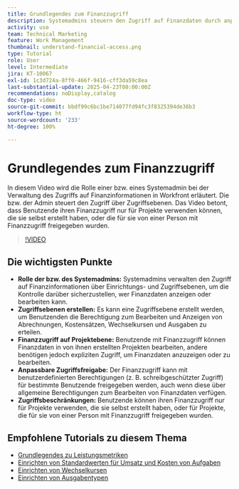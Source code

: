 ```yaml
---
title: Grundlegendes zum Finanzzugriff
description: Systemadmins steuern den Zugriff auf Finanzdaten durch anpassbare Berechtigungen und stellen so sicheres Management, Aufsicht auf Projektebene und maßgeschneiderte Freigabeoptionen für finanzielle Sichtbarkeit sicher.
activity: use
team: Technical Marketing
feature: Work Management
thumbnail: understand-financial-access.png
type: Tutorial
role: User
level: Intermediate
jira: KT-10067
exl-id: 1c3d724a-8ff0-466f-9416-cff3da59c8ea
last-substantial-update: 2025-04-23T00:00:00Z
recommendations: noDisplay,catalog
doc-type: video
source-git-commit: bbdf99c6bc1be714077fd94fc3f8325394de36b3
workflow-type: ht
source-wordcount: '233'
ht-degree: 100%

---
```


# Grundlegendes zum Finanzzugriff

In diesem Video wird die Rolle einer bzw. eines Systemadmin bei der Verwaltung des Zugriffs auf Finanzinformationen in Workfront erläutert. Die bzw. der Admin steuert den Zugriff über Zugriffsebenen.
Das Video betont, dass Benutzende ihren Finanzzugriff nur für Projekte verwenden können, die sie selbst erstellt haben, oder die für sie von einer Person mit Finanzzugriff freigegeben wurden.

>[!VIDEO](https://video.tv.adobe.com/v/3457731/?quality=12&learn=on&enablevpops=1)

## Die wichtigsten Punkte

* **Rolle der bzw. des Systemadmins:** Systemadmins verwalten den Zugriff auf Finanzinformationen über Einrichtungs- und Zugriffsebenen, um die Kontrolle darüber sicherzustellen, wer Finanzdaten anzeigen oder bearbeiten kann.
* **Zugriffsebenen erstellen:** Es kann eine Zugriffsebene erstellt werden, um Benutzenden die Berechtigung zum Bearbeiten und Anzeigen von Abrechnungen, Kostensätzen, Wechselkursen und Ausgaben zu erteilen.
* **Finanzzugriff auf Projektebene:** Benutzende mit Finanzzugriff können Finanzdaten in von ihnen erstellten Projekten bearbeiten, andere benötigen jedoch expliziten Zugriff, um Finanzdaten anzuzeigen oder zu bearbeiten.
* **Anpassbare Zugriffsfreigabe:** Der Finanzzugriff kann mit benutzerdefinierten Berechtigungen (z. B. schreibgeschützter Zugriff) für bestimmte Benutzende freigegeben werden, auch wenn diese über allgemeine Berechtigungen zum Bearbeiten von Finanzdaten verfügen.
* **Zugriffsbeschränkungen:** Benutzende können ihren Finanzzugriff nur für Projekte verwenden, die sie selbst erstellt haben, oder für Projekte, die für sie von einer Person mit Finanzzugriff freigegeben wurden.


## Empfohlene Tutorials zu diesem Thema

* [Grundlegendes zu Leistungsmetriken](/help/manage-work/project-finances/understand-performance-metrics.md)
* [Einrichten von Standardwerten für Umsatz und Kosten von Aufgaben](/help/manage-work/project-finances/set-up-task-revenue-and-cost-defaults.md)
* [Einrichten von Wechselkursen](/help/manage-work/project-finances/set-up-exchange-rates.md)
* [Einrichten von Ausgabentypen](/help/manage-work/project-finances/set-up-expense-types.md)
